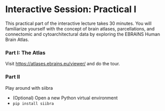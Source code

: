 # Interactive Session: Practical I

This practical part of the interactive lecture takes 30 minutes. You will familiarize yourself with the concept of brain atlases, parcellations, and connectomic and cytoarchitectural data by exploring the EBRAINS Human Brain Atlas. 

### Part I: The Atlas

Visit https://atlases.ebrains.eu/viewer/ and do the tour.

### Part II

Play around with siibra
* (Optional) Open a new Python virtual environment
* `pip install siibra`
